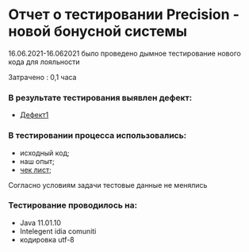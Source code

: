 # Отчет о тестировании Precision - новой бонусной системы

16.06.2021-16.062021 было проведено дымное тестирование нового кода для лояльности

Затрачено : 0,1 часа

### В результате тестирования выявлен дефект:
- [Дефект1](https://github.com/YuryFedoseev/2.2_Prog_for_Java/issues/1)

### В тестировании процесса использовались:
- исходный код;
- наш опыт;
- [чек лист]();

Согласно условиям задачи тестовые данные не менялись

### Тестирование проводилось на:
- Java 11.01.10
- Intelegent idia comuniti
- кодировка utf-8